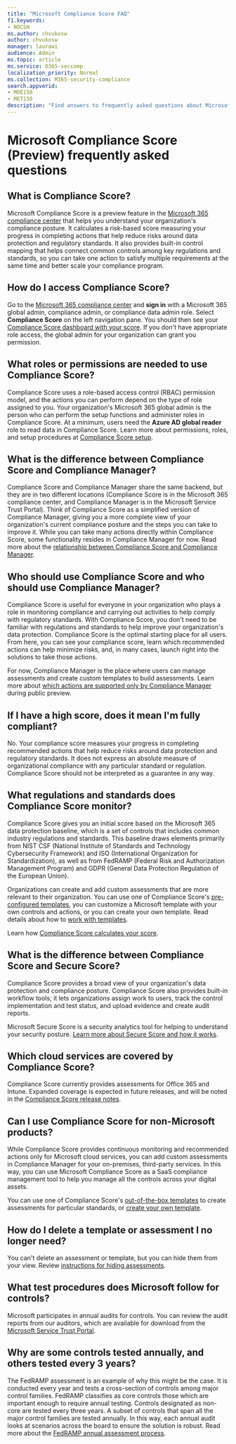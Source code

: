 ```yaml
---
title: "Microsoft Compliance Score FAQ"
f1.keywords:
- NOCSH
ms.author: chvukosw
author: chvukosw
manager: laurawi
audience: Admin
ms.topic: article
ms.service: O365-seccomp
localization_priority: Normal
ms.collection: M365-security-compliance
search.appverid: 
- MOE150
- MET150
description: "Find answers to frequently asked questions about Microsoft Compliance Score, which helps organizations simplify and automate risk assessments."
---
```


# Microsoft Compliance Score (Preview) frequently asked questions

## What is Compliance Score?

Microsoft Compliance Score is a preview feature in the [Microsoft 365 compliance center](microsoft-365-compliance-center.md) that helps you understand your organization's compliance posture. It calculates a risk-based score measuring your progress in completing actions that help reduce risks around data protection and regulatory standards. It also provides built-in control mapping that helps connect common controls among key regulations and standards, so you can take one action to satisfy multiple requirements at the same time and better scale your compliance program.

## How do I access Compliance Score?

Go to the [Microsoft 365 compliance center](https://compliance.microsoft.com/) and **sign in** with a Microsoft 365 global admin, compliance admin, or compliance data admin role. Select **Compliance Score** on the left navigation pane. You should then see your [Compliance Score dashboard with your score](compliance-score-setup.md#understand-the-compliance-score-dashboard). If you don't have appropriate role access, the global admin for your organization can grant you permission.

## What roles or permissions are needed to use Compliance Score?

Compliance Score uses a role-based access control (RBAC) permission model, and the actions you can perform depend on the type of role assigned to you. Your organization's Microsoft 365 global admin is the person who can perform the setup functions and administer roles in Compliance Score. At a minimum, users need the **Azure AD global reader** role to read data in Compliance Score. Learn more about permissions, roles, and setup procedures at [Compliance Score setup](compliance-score-setup.md).

## What is the difference between Compliance Score and Compliance Manager?

Compliance Score and Compliance Manager share the same backend, but they are in two different locations (Compliance Score is in the Microsoft 365 compliance center, and Compliance Manager is in the Microsoft Service Trust Portal). Think of Compliance Score as a simplified version of Compliance Manager, giving you a more complete view of your organization's current compliance posture and the steps you can take to improve it. While you can take many actions directly within Compliance Score, some functionality resides in Compliance Manager for now. Read more about the [relationship between Compliance Score and Compliance Manager](compliance-score.md#relationship-to-compliance-manager).

## Who should use Compliance Score and who should use Compliance Manager?

Compliance Score is useful for everyone in your organization who plays a role in monitoring compliance and carrying out activities to help comply with regulatory standards. With Compliance Score, you don't need to be familiar with regulations and standards to help improve your organization's data protection. Compliance Score is the optimal starting place for all users. From here, you can see your compliance score, learn which recommended actions can help minimize risks, and, in many cases, launch right into the solutions to take those actions.

For now, Compliance Manager is the place where users can manage assessments and create custom templates to build assessments. Learn more about [which actions are supported only by Compliance Manager](compliance-score-release-notes.md#compliance-score-relationship-to-compliance-manager) during public preview.

## If I have a high score, does it mean I'm fully compliant?

No. Your compliance score measures your progress in completing recommended actions that help reduce risks around data protection and regulatory standards. It does not express an absolute measure of organizational compliance with any particular standard or regulation. Compliance Score should not be interpreted as a guarantee in any way.

## What regulations and standards does Compliance Score monitor?

Compliance Score gives you an initial score based on the Microsoft 365 data protection baseline, which is a set of controls that includes common industry regulations and standards. This baseline draws elements primarily from NIST CSF (National Institute of Standards and Technology Cybersecurity Framework) and ISO (International Organization for Standardization), as well as from FedRAMP (Federal Risk and Authorization Management Program) and GDPR (General Data Protection Regulation of the European Union).

Organizations can create and add custom assessments that are more relevant to their organization. You can use one of Compliance Score's [pre-configured templates](compliance-score.md#templates), you can customize a Microsoft template with your own controls and actions, or you can create your own template. Read details about how to [work with templates](working-with-compliance-manager.md#templates).

Learn how [Compliance Score calculates your score](compliance-score-methodology.md).

## What is the difference between Compliance Score and Secure Score?

Compliance Score provides a broad view of your organization's data protection and compliance posture. Compliance Score also provides built-in workflow tools; it lets organizations assign work to users, track the control implementation and test status, and upload evidence and create audit reports.

Microsoft Secure Score is a security analytics tool for helping to understand your security posture. [Learn more about Secure Score and how it works](../security/mtp/microsoft-secure-score.md).

## Which cloud services are covered by Compliance Score?

Compliance Score currently provides assessments for Office 365 and Intune. Expanded coverage is expected in future releases, and will be noted in the [Compliance Score release notes](compliance-score-release-notes.md).

## Can I use Compliance Score for non-Microsoft products?

While Compliance Score provides continuous monitoring and recommended actions only for Microsoft cloud services, you can add custom assessments in Compliance Manager for your on-premises, third-party services. In this way, you can use Microsoft Compliance Score as a SaaS compliance management tool to help you manage all the controls across your digital assets.

You can use one of Compliance Score's [out-of-the-box templates](compliance-score.md#templates) to create assessments for particular standards, or [create your own template](working-with-compliance-manager.md#create-a-template).

## How do I delete a template or assessment I no longer need?

You can't delete an assessment or template, but you can hide them from your view. Review [instructions for hiding assessments](working-with-compliance-manager.md#hide-a-template-or-an-assessment).

## What test procedures does Microsoft follow for controls?

Microsoft participates in annual audits for controls. You can review the audit reports from our auditors, which are available for download from the [Microsoft Service Trust Portal](https://servicetrust.microsoft.com/ViewPage/MSComplianceGuideV3).

## Why are some controls tested annually, and others tested every 3 years?

The FedRAMP assessment is an example of why this might be the case. It is conducted every year and tests a cross-section of controls among major control families. FedRAMP classifies as core controls those which are important enough to require annual testing. Controls designated as non-core are tested every three years. A subset of controls that span all the major control families are tested annually. In this way, each annual audit looks at scenarios across the board to ensure the solution is robust. Read more about the [FedRAMP annual assessment process](https://www.fedramp.gov/annual-assessment-guidance/).
